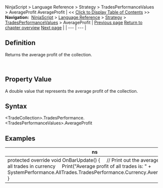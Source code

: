 ﻿
NinjaScript \> Language Reference \> Strategy \> TradesPerformanceValues \> AverageProfit
AverageProfit
| \<\< [Click to Display Table of Contents](averageprofit.md) \>\> **Navigation:**     [NinjaScript](ninjascript.md) \> [Language Reference](language_reference_wip.md) \> [Strategy](strategy.md) \> [TradesPerformanceValues](tradesperformancevalues.md) \> AverageProfit | [Previous page](averagemfe.md) [Return to chapter overview](tradesperformancevalues.md) [Next page](cumprofit.md) |
| --- | --- |
## Definition
Returns the average profit of the collection.  

 
## Property Value
A double value that represents the average profit of the collection.
 
## Syntax
\<TradeCollection\>.TradesPerformance.\<TradesPerformanceValues\>.AverageProfit

## 
## Examples
| ns |
| --- |
| protected override void OnBarUpdate() {      // Print out the average profit of all trades in currency      Print("Average profit of all trades is: " \+ SystemPerformance.AllTrades.TradesPerformance.Currency.AverageProfit); } |

